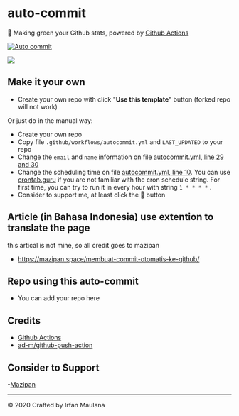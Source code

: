 # auto-commit

🌳 Making green your Github stats, powered by [Github Actions](https://github.com/features/actions)

[![Auto commit](https://github.com/mazipan/auto-commit/workflows/Auto%20commit/badge.svg)](https://github.com/bluekitsune-sad/AutoBotsRollOut/actions?query=workflow%3A%22Auto+commit%22)

![](screenshoot.png)

## Make it your own

- Create your own repo with click "**Use this template**" button (forked repo will not work)

Or just do in the manual way:

- Create your own repo
- Copy file `.github/workflows/autocommit.yml` and `LAST_UPDATED` to your repo
- Change the `email` and `name` information on file [autocommit.yml, line 29 and 30](https://github.com/bluekitsune-sad/auto-commit/blob/master/.github/workflows/autocommit.yml#L29)
- Change the scheduling time on file [autocommit.yml, line 10](https://github.com/bluekitsune-sad/auto-commit/blob/master/.github/workflows/autocommit.yml#L10). You can use [crontab.guru](https://crontab.guru/) if you are not familiar with the cron schedule string. For first time, you can try to run it in every hour with string `1 * * * *` .
- Consider to support me, at least click the 🌟 button

## Article (in Bahasa Indonesia) use extention to translate the page

this artical is not mine, so all credit goes to mazipan
- https://mazipan.space/membuat-commit-otomatis-ke-github/

## Repo using this auto-commit

- You can add your repo here

## Credits

- [Github Actions](https://github.com/features/actions)
- [ad-m/github-push-action](https://github.com/ad-m/github-push-action)

## Consider to Support

-[Mazipan](https://github.com/mazipan)

---
© 2020 Crafted by Irfan Maulana

